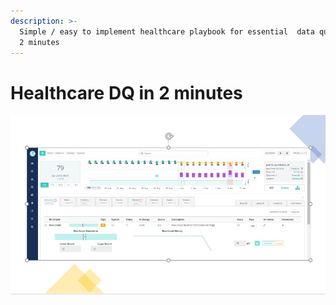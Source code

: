 ```yaml
---
description: >-
  Simple / easy to implement healthcare playbook for essential  data quality in
  2 minutes
---
```


# Healthcare DQ in 2 minutes

![](.gitbook/assets/owldq-healthcare.jpg)



